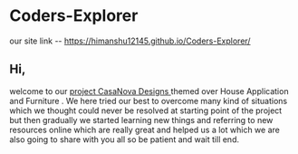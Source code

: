 # Coders-Explorer

our site link -- https://himanshu12145.github.io/Coders-Explorer/

## Hi, 
welcome to our [project  CasaNova Designs ](https://himanshu12145.github.io/Coders-Explorer/) themed over House Application and Furniture . 
We here tried our best to overcome many kind of situations which we thought could never be resolved at starting point of the project but then gradually we started learning new things and referring to new resources online which are really great and helped us a lot which we are also going to share with you all so be patient and wait till end.

